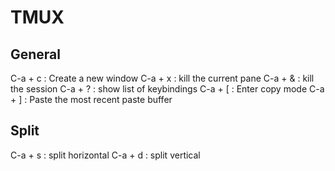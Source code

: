 # TMUX

## General
C-a + c     : Create a new window
C-a + x     : kill the current pane
C-a + &     : kill the session
C-a + ?     : show list of keybindings
C-a + [     : Enter copy mode
C-a + ]     : Paste the most recent paste buffer

## Split 
C-a + s     : split horizontal
C-a + d     : split vertical

